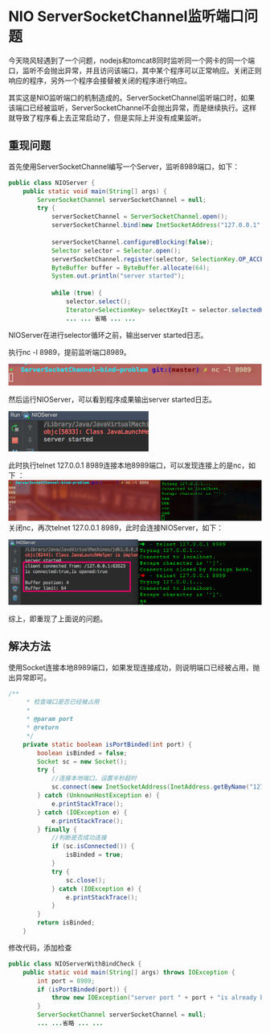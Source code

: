 # NIO ServerSocketChannel监听端口问题

今天晓风轻遇到了一个问题，nodejs和tomcat8同时监听同一个网卡的同一个端口，监听不会抛出异常，并且访问该端口，其中某个程序可以正常响应。关闭正则响应的程序，另外一个程序会接替被关闭的程序进行响应。

其实这是NIO监听端口的机制造成的。ServerSocketChannel监听端口时，如果该端口已经被监听，ServerSocketChannel不会抛出异常，而是继续执行。这样就导致了程序看上去正常启动了，但是实际上并没有成果监听。

## 重现问题

首先使用ServerSocketChannel编写一个Server，监听8989端口，如下：

```java
public class NIOServer {
    public static void main(String[] args) {
        ServerSocketChannel serverSocketChannel = null;
        try {
            serverSocketChannel = ServerSocketChannel.open();
            serverSocketChannel.bind(new InetSocketAddress("127.0.0.1", 8989));

            serverSocketChannel.configureBlocking(false);
            Selector selector = Selector.open();
            serverSocketChannel.register(selector, SelectionKey.OP_ACCEPT);
            ByteBuffer buffer = ByteBuffer.allocate(64);
            System.out.println("server started");

            while (true) {
                selector.select();
                Iterator<SelectionKey> selectKeyIt = selector.selectedKeys().iterator();
                ... ... 省略 ... ...
```

NIOServer在进行selector循环之前，输出server started日志。

执行nc -l 8989，提前监听端口8989。

![](/assets/nc)

然后运行NIOServer，可以看到程序成果输出server started日志。

![](/assets/serverstarted)

此时执行telnet 127.0.0.1 8989连接本地8989端口，可以发现连接上的是nc，如下 ：![](/assets/telnet-nc)关闭nc，再次telnet 127.0.0.1 8989，此时会连接NIOServer，如下：

![](/assets/telnet-nioserver)

综上，即重现了上面说的问题。

## 解决方法

使用Socket连接本地8989端口，如果发现连接成功，则说明端口已经被占用，抛出异常即可。

```java
/**
     * 检查端口是否已经被占用
     *
     * @param port
     * @return
     */
    private static boolean isPortBinded(int port) {
        boolean isBinded = false;
        Socket sc = new Socket();
        try {
            //连接本地端口，设置半秒超时
            sc.connect(new InetSocketAddress(InetAddress.getByName("127.0.0.1"), port), 500);
        } catch (UnknownHostException e) {
            e.printStackTrace();
        } catch (IOException e) {
            e.printStackTrace();
        } finally {
            //判断是否成功连接
            if (sc.isConnected()) {
                isBinded = true;
            }
            try {
                sc.close();
            } catch (IOException e) {
                e.printStackTrace();
            }
        }
        return isBinded;
    }
```

修改代码，添加检查

```java
public class NIOServerWithBindCheck {
    public static void main(String[] args) throws IOException {
        int port = 8989;
        if (isPortBinded(port)) {
            throw new IOException("server port " + port + "is already binded");
        }
        ServerSocketChannel serverSocketChannel = null;
        ... ...省略 ... ...
```



